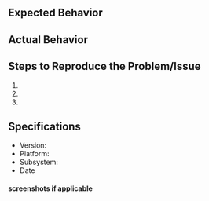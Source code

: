 ## Expected Behavior


## Actual Behavior


## Steps to Reproduce the Problem/Issue

  1.
  1.
  1.

## Specifications

  - Version:
  - Platform:
  - Subsystem:
  - Date

#### screenshots if applicable